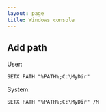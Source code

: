 ```yaml
---
layout: page
title: Windows console
---
```


Add path
--------

User:

    SETX PATH "%PATH%;C:\MyDir"

System:

    SETX PATH "%PATH%;C:\MyDir" /M
